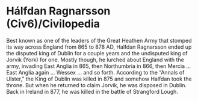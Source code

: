 # Hálfdan Ragnarsson (Civ6)/Civilopedia

Best known as one of the leaders of the Great Heathen Army that stomped its way across England from 865 to 878 AD, Halfdan Ragnarsson ended up the disputed king of Dublin for a couple years and the undisputed king of Jorvik (York) for one. Mostly though, he lurched about England with the army, invading East Anglia in 865, then Northumbria in 866, then Mercia … East Anglia again … Wessex … and so forth. According to the “Annals of Ulster,” the King of Dublin was killed in 875 and somehow Halfdan took the throne. But when he returned to claim Jorvik, he was disposed in Dublin. Back in Ireland in 877, he was killed in the battle of Strangford Lough.